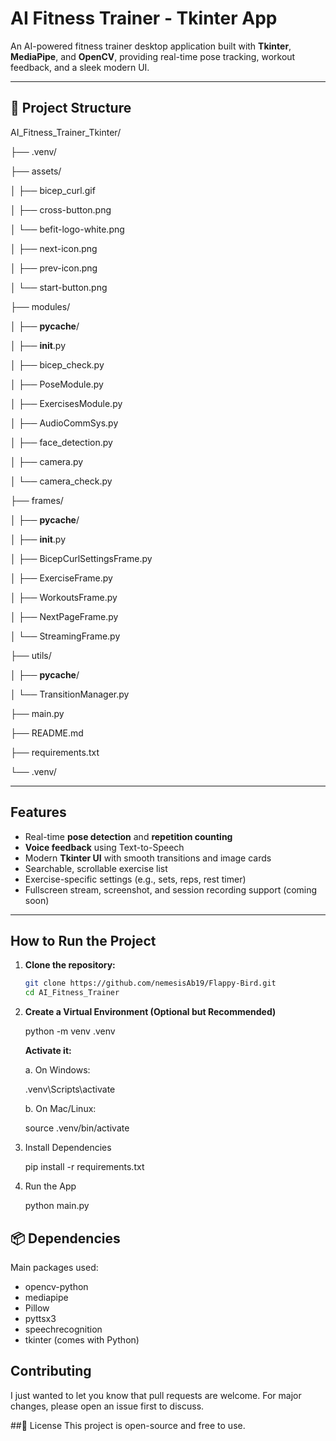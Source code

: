 ﻿# AI Fitness Trainer - Tkinter App

 An AI-powered fitness trainer desktop application built with **Tkinter**, **MediaPipe**, and **OpenCV**, providing real-time pose tracking, workout feedback, and a sleek modern UI.

---

## 📁 Project Structure
AI_Fitness_Trainer_Tkinter/

├── .venv/

├── assets/

│   ├── bicep_curl.gif

│   ├── cross-button.png

│   └── befit-logo-white.png

│   ├── next-icon.png

│   ├── prev-icon.png

│   └── start-button.png

├── modules/

│   ├── __pycache__/

│   ├── __init__.py

│   ├── bicep_check.py

│   ├── PoseModule.py

│   ├── ExercisesModule.py

│   ├── AudioCommSys.py

│   ├── face_detection.py

│   ├── camera.py

│   └── camera_check.py

├── frames/

│   ├── __pycache__/

│   ├── __init__.py

│   ├── BicepCurlSettingsFrame.py	

│   ├── ExerciseFrame.py

│   ├── WorkoutsFrame.py

│   ├── NextPageFrame.py

│   └── StreamingFrame.py

├── utils/

│   ├── __pycache__/

│   └── TransitionManager.py

├── main.py

├── README.md

├── requirements.txt

└── .venv/

---

## Features

- Real-time **pose detection** and **repetition counting**
- **Voice feedback** using Text-to-Speech
- Modern **Tkinter UI** with smooth transitions and image cards
- Searchable, scrollable exercise list
- Exercise-specific settings (e.g., sets, reps, rest timer)
- Fullscreen stream, screenshot, and session recording support (coming soon)

---

## How to Run the Project

1. **Clone the repository:**
   ```bash
   git clone https://github.com/nemesisAb19/Flappy-Bird.git
   cd AI_Fitness_Trainer

2. **Create a Virtual Environment (Optional but Recommended)**
   
   python -m venv .venv
   
   **Activate it:**
   
   a. On Windows:
   
   .venv\Scripts\activate
   
   b. On Mac/Linux:
   
   source .venv/bin/activate

4. Install Dependencies
   
   pip install -r requirements.txt

6. Run the App
   
   python main.py


## 📦 Dependencies
Main packages used:
- opencv-python
- mediapipe
- Pillow
- pyttsx3
- speechrecognition
- tkinter (comes with Python)


## Contributing
I just wanted to let you know that pull requests are welcome. For major changes, please open an issue first to discuss.


##📃 License
This project is open-source and free to use.
